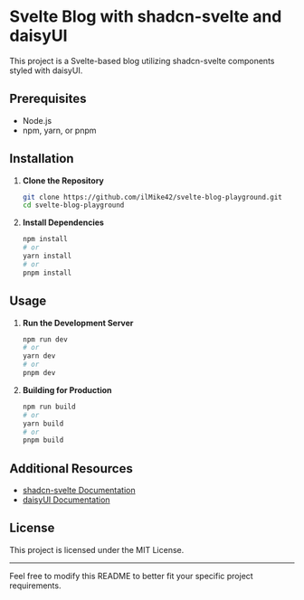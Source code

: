 # Svelte Blog with shadcn-svelte and daisyUI

This project is a Svelte-based blog utilizing shadcn-svelte components styled with daisyUI. 

## Prerequisites

- Node.js
- npm, yarn, or pnpm

## Installation

1. **Clone the Repository**
    ```bash
    git clone https://github.com/ilMike42/svelte-blog-playground.git
    cd svelte-blog-playground
    ```

2. **Install Dependencies**
    ```bash
    npm install
    # or
    yarn install
    # or
    pnpm install
    ```

## Usage

1. **Run the Development Server**
    ```bash
    npm run dev
    # or
    yarn dev
    # or
    pnpm dev
    ```

2. **Building for Production**
    ```bash
    npm run build
    # or
    yarn build
    # or
    pnpm build
    ```

## Additional Resources

- [shadcn-svelte Documentation](https://www.shadcn-svelte.com/docs)
- [daisyUI Documentation](https://daisyui.com/docs)

## License

This project is licensed under the MIT License.

---

Feel free to modify this README to better fit your specific project requirements.
